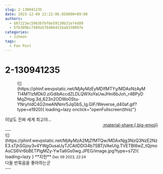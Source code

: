 ```yaml
---
slug: 2-130941235
date: 2023-12-09 22:22:06.058000+09:00
authors:
  - b07223ec5965bfbf6e59130b31ef4d89
  - 5fb309bc7489a576484431ba8338807e
categories:
  - Jiheon
tags:
  - Fan Post
---
```


# 2-130941235

<div class="post-container" markdown="1">
<div class="content-container md-sidebar__scrollwrap" markdown="1">


<figure markdown="1">
![](https://phinf.wevpstatic.net/MjAyMzEyMDlfMTYy/MDAxNzAyMTI4MTIzMDk0.ziGdibAccdZLDLQWXoYaUwJHni6bJoh_r4BPyDMqZHog.3d_623n2ODWo0Stu-YNryhIdC4G2meANNmr5JqGbS_Ig.GIF/Weverse_d40af.gif?type=e1920){ loading=lazy onclick="openFullscreen(this)"}
</figure>
이날도 진짜 세계 최고야...

</div>
</div>

<div style="text-align: right;" markdown="1">
<a href="https://weverse.io/fromis9/fanpost/2-130941235" style="text-align: right;">:material-share:{.big-emoji}</a>
</div>
---

<div class="comments-container md-sidebar__scrollwrap" markdown="1">
<div class="comment" markdown="1">
<div class='id-container' markdown="1">
![](https://phinf.wevpstatic.net/MjAyMzA2MjZfMTQw/MDAxNjg3NzQ3NzE2NzE3.sTjhSGjoy3v4YWgOusaUyTJCAiIDDI34b7SBTjVAeUIg.TVETBI6wZ_tQjmoAsCS6Vr6bBETPlgMZy-YwTa6Gs0wg.JPEG/image.jpg?type=s72){ loading=lazy }
**<span class="artist">지헌</span>** <small>Dec 09 2023, 22:24</small><br>
</div>
<div class='comment-body' markdown="1">
다들 반묶음을 좋아하는군
</div>
</div>
</div>
---
